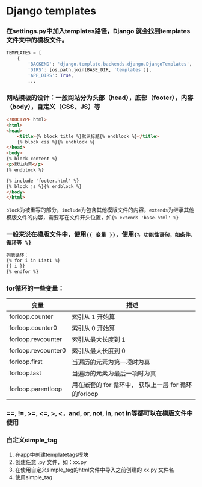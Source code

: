 # Django templates

### 在settings.py中加入templates路径，Django 就会找到templates文件夹中的模板文件。
```python
TEMPLATES = [
    {
        'BACKEND': 'django.template.backends.django.DjangoTemplates',
        'DIRS': [os.path.join(BASE_DIR, 'templates')],
        'APP_DIRS': True,
        ...
```

### 网站模板的设计：一般网站分为头部（head），底部（footer），内容（body），自定义（CSS、JS）等
```html
<!DOCTYPE html>
<html>
<head>
    <title>{% block title %}默认标题{% endblock %}</title>
    {% block css %}{% endblock %}
</head>
<body>
{% block content %}
<p>默认内容</p>
{% endblock %}

{% include 'footer.html' %}
{% block js %}{% endblock %}
</body>
</html>
```

`block`为被重写的部分，`include`为包含其他模版文件的内容，`extends`为继承其他模版文件的内容，需要写在文件开头位置，如`{% extends 'base.html' %}`

### 一般来说在模版文件中，使用`{{ 变量 }}`，使用`{% 功能性语句，如条件、循环等 %}`

```html
列表循环：
{% for i in List1 %}
{{ i }}
{% endfor %}
```
### for循环的一些变量：

| 变量 | 描述 |
| --- | --- |
| forloop.counter | 索引从 1 开始算 |
| forloop.counter0 | 索引从 0 开始算 |
| forloop.revcounter | 索引从最大长度到 1 |
| forloop.revcounter0 | 索引从最大长度到 0 |
| forloop.first | 当遍历的元素为第一项时为真 |
| forloop.last | 当遍历的元素为最后一项时为真 |
| forloop.parentloop | 用在嵌套的 for 循环中， 获取上一层 for 循环的forloop |
### ==, !=, >=, <=, >, <，and, or, not, in, not in等都可以在模版文件中使用
### 自定义simple_tag
1. 在app中创建templatetags模块
2. 创建任意 .py 文件，如：xx.py
3. 在使用自定义simple_tag的html文件中导入之前创建的 xx.py 文件名
4. 使用simple_tag
